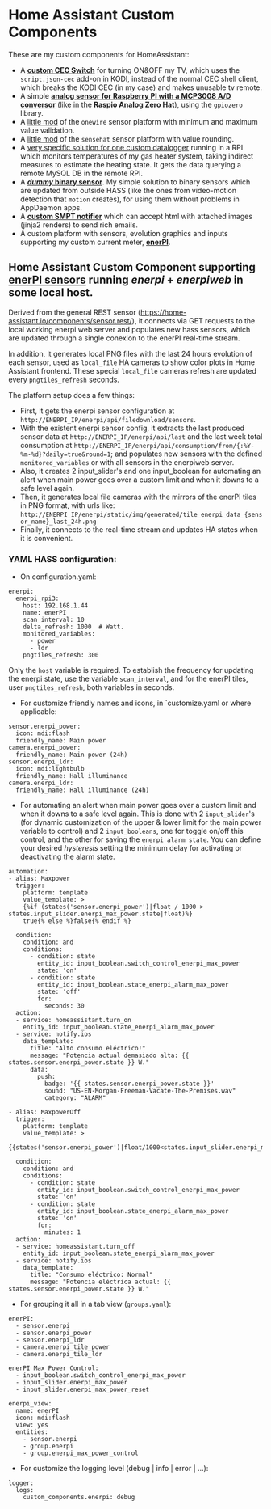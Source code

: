 # Home Assistant Custom Components

These are my custom components for HomeAssistant:
  * A **[custom CEC Switch](https://github.com/azogue/hass_config/tree/master/custom_components/switch)** for turning ON&OFF my TV, which uses the `script.json-cec` add-on in KODI, instead of the normal CEC shell client, which breaks the KODI CEC (in my case) and makes unusable tv remote.
  * A simple **[analog sensor for Raspberry PI with a MCP3008 A/D conversor](https://github.com/azogue/hass_config/blob/master/custom_components/sensor/raspioanalog.py)** (like in the **Raspio Analog Zero Hat**), using the `gpiozero` library.
  * A [little mod](https://github.com/azogue/hass_config/blob/master/custom_components/sensor/myonewire.py) of the `onewire` sensor platform with minimum and maximum value validation.
  * A [little mod](https://github.com/azogue/hass_config/blob/master/custom_components/sensor/mysensehat.py) of the `sensehat` sensor platform with value rounding.
  * A [very specific solution for one custom datalogger](https://github.com/azogue/hass_config/blob/master/custom_components/sensor/enerweb.py) running in a RPI which monitors temperatures of my gas heater system, taking indirect measures to estimate the heating state. It gets the data querying a remote MySQL DB in the remote RPI.
  * A **[*dummy* binary sensor](https://github.com/azogue/hass_config/blob/master/custom_components/binary_sensor/dummy.py)**. My simple solution to binary sensors which are updated from outside HASS (like the ones from video-motion detection that `motion` creates), for using them without problems in AppDaemon apps.
  * A **[custom SMPT notifier](https://github.com/azogue/hass_config/blob/master/custom_components/notify/richsmtp.py)** which can accept html with attached images (jinja2 renders) to send rich emails.
  * A custom platform with sensors, evolution graphics and inputs supporting my custom current meter, **[enerPI](https://github.com/azogue/enerpi)**.

## Home Assistant Custom Component supporting [enerPI sensors](https://github.com/azogue/enerpi) running *enerpi* + *enerpiweb* in some local host.

Derived from the general REST sensor (https://home-assistant.io/components/sensor.rest/), it connects via GET requests to the local working enerpi web server and populates new hass sensors, which are updated through a single conexion to the enerPI real-time stream.

In addition, it generates local PNG files with the last 24 hours evolution of each sensor, used as `local_file` HA cameras to show color plots in Home Assistant frontend. 
These special `local_file` cameras refresh are updated every `pngtiles_refresh` seconds.

The platform setup does a few things:
- First, it gets the enerpi sensor configuration at `http://ENERPI_IP/enerpi/api/filedownload/sensors`.
- With the existent enerpi sensor config, it extracts the last produced sensor data at `http://ENERPI_IP/enerpi/api/last` and the last week total consumption at `http://ENERPI_IP/enerpi/api/consumption/from/{:%Y-%m-%d}?daily=true&round=1`; and populates new sensors with the defined `monitored_variables` or with all sensors in the enerpiweb server.
- Also, it creates 2 input_slider's and one input_boolean for automating an alert when main power goes over a custom limit and when it downs to a safe level again.
- Then, it generates local file cameras with the mirrors of the enerPI tiles in PNG format, with urls like: `http://ENERPI_IP/enerpi/static/img/generated/tile_enerpi_data_{sensor_name}_last_24h.png`
- Finally, it connects to the real-time stream and updates HA states when it is convenient.

### YAML HASS configuration:

* On configuration.yaml:
```
enerpi:
  enerpi_rpi3:
    host: 192.168.1.44
    name: enerPI
    scan_interval: 10
    delta_refresh: 1000  # Watt.
    monitored_variables:
      - power
      - ldr
    pngtiles_refresh: 300
```
Only the `host` variable is required. To establish the frequency for updating the enerpi state, use the variable `scan_interval`, and for the enerPI tiles, user `pngtiles_refresh`, both variables in seconds.

* For customize friendly names and icons, in `customize.yaml or where applicable:
```
sensor.enerpi_power:
  icon: mdi:flash
  friendly_name: Main power
camera.enerpi_power:
  friendly_name: Main power (24h)
sensor.enerpi_ldr:
  icon: mdi:lightbulb
  friendly_name: Hall illuminance
camera.enerpi_ldr:
  friendly_name: Hall illuminance (24h)
```

* For automating an alert when main power goes over a custom limit and when it downs to a safe level again. This is done with 2 `input_slider`'s (for dynamic customization of the upper & lower limit for the main power variable to control) and 2 `input_booleans`, one for toggle on/off this control, and the other for saving the `enerpi alarm state`. You can define your desired *hysteresis* setting the minimum delay for activating or deactivating the alarm state.
```
automation:
- alias: Maxpower
  trigger:
    platform: template
    value_template: >
    {%if (states('sensor.enerpi_power')|float / 1000 > states.input_slider.enerpi_max_power.state|float)%}
    true{% else %}false{% endif %}

  condition:
    condition: and
    conditions:
      - condition: state
        entity_id: input_boolean.switch_control_enerpi_max_power
        state: 'on'
      - condition: state
        entity_id: input_boolean.state_enerpi_alarm_max_power
        state: 'off'
        for:
          seconds: 30
  action:
  - service: homeassistant.turn_on
    entity_id: input_boolean.state_enerpi_alarm_max_power
  - service: notify.ios
    data_template:
      title: "Alto consumo eléctrico!"
      message: "Potencia actual demasiado alta: {{ states.sensor.enerpi_power.state }} W."
      data:
        push:
          badge: '{{ states.sensor.enerpi_power.state }}'
          sound: "US-EN-Morgan-Freeman-Vacate-The-Premises.wav"
          category: "ALARM"

- alias: MaxpowerOff
  trigger:
    platform: template
    value_template: >
        {{states('sensor.enerpi_power')|float/1000<states.input_slider.enerpi_max_power_reset.state|float}}

  condition:
    condition: and
    conditions:
      - condition: state
        entity_id: input_boolean.switch_control_enerpi_max_power
        state: 'on'
      - condition: state
        entity_id: input_boolean.state_enerpi_alarm_max_power
        state: 'on'
        for:
          minutes: 1
  action:
  - service: homeassistant.turn_off
    entity_id: input_boolean.state_enerpi_alarm_max_power
  - service: notify.ios
    data_template:
      title: "Consumo eléctrico: Normal"
      message: "Potencia eléctrica actual: {{ states.sensor.enerpi_power.state }} W."
```

* For grouping it all in a tab view (`groups.yaml`):
```
enerPI:
  - sensor.enerpi
  - sensor.enerpi_power
  - sensor.enerpi_ldr
  - camera.enerpi_tile_power
  - camera.enerpi_tile_ldr

enerPI Max Power Control:
  - input_boolean.switch_control_enerpi_max_power
  - input_slider.enerpi_max_power
  - input_slider.enerpi_max_power_reset

enerpi_view:
  name: enerPI
  icon: mdi:flash
  view: yes
  entities:
    - sensor.enerpi
    - group.enerpi
    - group.enerpi_max_power_control
```

* For customize the logging level (debug | info | error | ...):
```
logger:
  logs:
    custom_components.enerpi: debug
```
